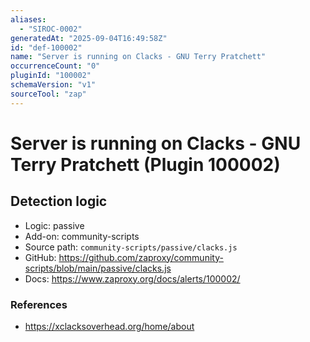 ```yaml
---
aliases:
  - "SIROC-0002"
generatedAt: "2025-09-04T16:49:58Z"
id: "def-100002"
name: "Server is running on Clacks - GNU Terry Pratchett"
occurrenceCount: "0"
pluginId: "100002"
schemaVersion: "v1"
sourceTool: "zap"
---
```


# Server is running on Clacks - GNU Terry Pratchett (Plugin 100002)

## Detection logic

- Logic: passive
- Add-on: community-scripts
- Source path: `community-scripts/passive/clacks.js`
- GitHub: https://github.com/zaproxy/community-scripts/blob/main/passive/clacks.js
- Docs: https://www.zaproxy.org/docs/alerts/100002/

### References
- https://xclacksoverhead.org/home/about

